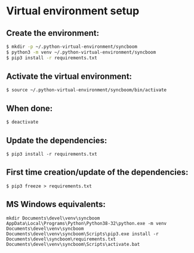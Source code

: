 Virtual environment setup
=========================

Create the environment:
-----------------------
```bash
$ mkdir -p ~/.python-virtual-environment/syncboom
$ python3 -m venv ~/.python-virtual-environment/syncboom
$ pip3 install -r requirements.txt
```

Activate the virtual environment:
---------------------------------
`$ source ~/.python-virtual-environment/syncboom/bin/activate`

When done:
----------
`$ deactivate`

Update the dependencies:
------------------------
`$ pip3 install -r requirements.txt`

First time creation/update of the dependencies:
-----------------------------------------------
`$ pip3 freeze > requirements.txt`

MS Windows equivalents:
-----------------------
```
mkdir Documents\devel\venv\syncboom
AppData\Local\Programs\Python\Python38-32\python.exe -m venv Documents\devel\venv\syncboom
Documents\devel\venv\syncboom\Scripts\pip3.exe install -r Documents\devel\syncboom\requirements.txt
Documents\devel\venv\syncboom\Scripts\activate.bat
```
